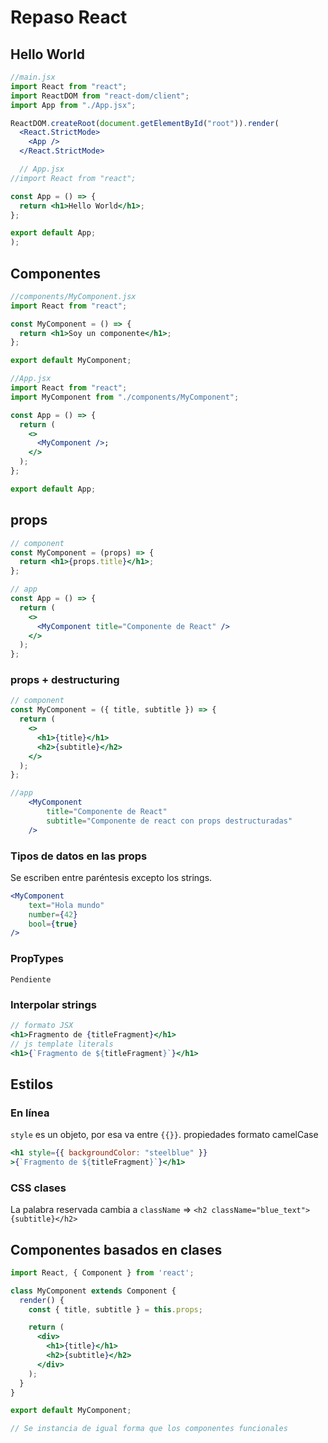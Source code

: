 <!-- 16 de Junio 2023 -->

# Repaso React

## Hello World

```jsx
//main.jsx
import React from "react";
import ReactDOM from "react-dom/client";
import App from "./App.jsx";

ReactDOM.createRoot(document.getElementById("root")).render(
  <React.StrictMode>
    <App />
  </React.StrictMode>

  // App.jsx
//import React from "react";

const App = () => {
  return <h1>Hello World</h1>;
};

export default App;
);
```

## Componentes
```jsx
//components/MyComponent.jsx
import React from "react";

const MyComponent = () => {
  return <h1>Soy un componente</h1>;
};

export default MyComponent;

//App.jsx
import React from "react";
import MyComponent from "./components/MyComponent";

const App = () => {
  return (
    <>
      <MyComponent />;
    </>
  );
};

export default App;
```

## props

```jsx
// component
const MyComponent = (props) => {
  return <h1>{props.title}</h1>;
};

// app
const App = () => {
  return (
    <>
      <MyComponent title="Componente de React" />
    </>
  );
};
```

### props + destructuring

```jsx
// component
const MyComponent = ({ title, subtitle }) => {
  return (
    <>
      <h1>{title}</h1>
      <h2>{subtitle}</h2>
    </>
  );
};

//app
    <MyComponent
        title="Componente de React"
        subtitle="Componente de react con props destructuradas"
    />
```

### Tipos de datos en las props
Se escriben entre paréntesis excepto los strings.

```jsx
<MyComponent
    text="Hola mundo"
    number={42}
    bool={true}
/>
```

### PropTypes
`Pendiente`

### Interpolar strings

```jsx
// formato JSX
<h1>Fragmento de {titleFragment}</h1>
// js template literals
<h1>{`Fragmento de ${titleFragment}`}</h1>
```
## Estilos

### En línea
`style` es un objeto, por esa va entre `{{}}`. propiedades formato camelCase
```jsx
<h1 style={{ backgroundColor: "steelblue" }}
>{`Fragmento de ${titleFragment}`}</h1>
```
### CSS clases
La palabra reservada cambia a `className` => `<h2 className="blue_text">{subtitle}</h2>`

## Componentes basados en clases

```jsx
import React, { Component } from 'react';

class MyComponent extends Component {
  render() {
    const { title, subtitle } = this.props;

    return (
      <div>
        <h1>{title}</h1>
        <h2>{subtitle}</h2>
      </div>
    );
  }
}

export default MyComponent;

// Se instancia de igual forma que los componentes funcionales
```







